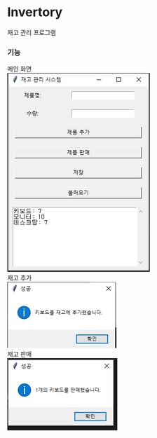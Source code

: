 # Invertory
재고 관리 프로그램

### 기능
메인 화면  
![image](https://github.com/KR-LJH/Invertory/raw/main/%EC%9E%AC%EA%B3%A0%EA%B4%80%EB%A6%AC%20%ED%94%84%EB%A1%9C%EA%B7%B8%EB%9E%A8.PNG)  
재고 추가  
![image](https://github.com/KR-LJH/Invertory/raw/main/%EC%9E%AC%EA%B3%A0%EC%B6%94%EA%B0%80.PNG)  
재고 판매  
![image](https://github.com/KR-LJH/Invertory/raw/main/%EC%9E%AC%EA%B3%A0%ED%8C%90%EB%A7%A4.PNG)  
